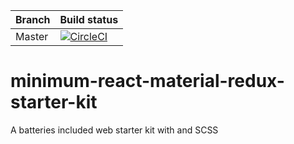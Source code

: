 | Branch | Build status |
|--------|--------------|
| Master | [![CircleCI](https://circleci.com/gh/manonja/minimum-react-material-redux-starter-kit.svg?style=svg)](https://circleci.com/gh/manonja/minimum-react-material-redux-starter-kit) |
 
# minimum-react-material-redux-starter-kit
A batteries included web starter kit with  and SCSS
